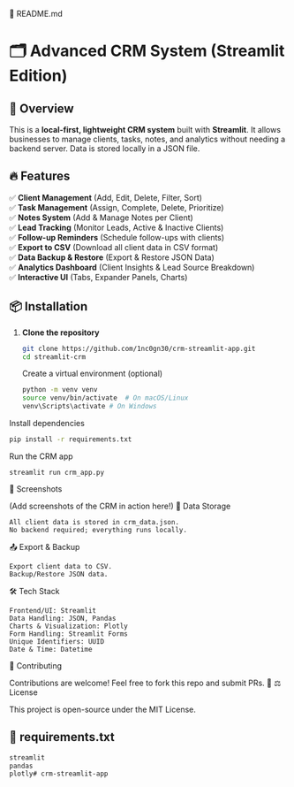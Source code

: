 📜 README.md

# 🗂️ Advanced CRM System (Streamlit Edition)

## 🚀 Overview
This is a **local-first, lightweight CRM system** built with **Streamlit**. It allows businesses to manage clients, tasks, notes, and analytics without needing a backend server. Data is stored locally in a JSON file.

## 🔥 Features
✅ **Client Management** (Add, Edit, Delete, Filter, Sort)  
✅ **Task Management** (Assign, Complete, Delete, Prioritize)  
✅ **Notes System** (Add & Manage Notes per Client)  
✅ **Lead Tracking** (Monitor Leads, Active & Inactive Clients)  
✅ **Follow-up Reminders** (Schedule follow-ups with clients)  
✅ **Export to CSV** (Download all client data in CSV format)  
✅ **Data Backup & Restore** (Export & Restore JSON Data)  
✅ **Analytics Dashboard** (Client Insights & Lead Source Breakdown)  
✅ **Interactive UI** (Tabs, Expander Panels, Charts)

## 📦 Installation
1. **Clone the repository**
   ```bash
   git clone https://github.com/1nc0gn30/crm-streamlit-app.git
   cd streamlit-crm
   ```
    Create a virtual environment (optional)
    ```bash
    python -m venv venv
    source venv/bin/activate  # On macOS/Linux
    venv\Scripts\activate # On Windows
    ```
Install dependencies

```bash
pip install -r requirements.txt
```

Run the CRM app

    streamlit run crm_app.py

🎨 Screenshots

(Add screenshots of the CRM in action here!)
🔄 Data Storage

    All client data is stored in crm_data.json.
    No backend required; everything runs locally.

📤 Export & Backup

    Export client data to CSV.
    Backup/Restore JSON data.

🛠️ Tech Stack

    Frontend/UI: Streamlit
    Data Handling: JSON, Pandas
    Charts & Visualization: Plotly
    Form Handling: Streamlit Forms
    Unique Identifiers: UUID
    Date & Time: Datetime

🤝 Contributing

Contributions are welcome! Feel free to fork this repo and submit PRs. 🎉
⚖️ License

This project is open-source under the MIT License.

## **📜 requirements.txt**
```txt
streamlit
pandas
plotly# crm-streamlit-app
